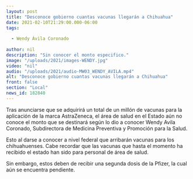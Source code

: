 ```yaml
---
layout: post
title: "Desconoce gobierno cuantas vacunas llegarán a Chihuahua"
date: 2021-02-10T21:29:00.000-06:00
tags:
  
  - Wendy Ávila Coronado
  
author: nil
description: "Sin conocer el monto especifico."
image: "/uploads/2021/images-WENDY.jpg"
video: "nil"
audio: "/uploads/2021/audio-MW03_WENDY_AVILA.mp4"
alt: "Desconoce gobierno cuantas vacunas llegarán a Chihuahua"
front: false
section: "Local"
news_id: 182840
---
```


Tras anunciarse que se adquirirá un total de un millón de vacunas para la aplicación de la marca AstraZeneca, el área de salud en el Estado aún no conoce el monto que se destinará según lo dio a conocer Wendy Avila Coronado, Subdirectora de Medicina Preventiva y Promoción para la Salud.

Esto al darse a conocer a nivel federal que arribarán vacunas para los chihuahuenses. Cabe recordar que las vacunas que hasta el momento ha recibido el estado han sido para personal de área de salud. 

Sin embargo, estos deben de recibir una segunda dosis de la Pfizer, la cual aún se encuentra pendiente. 
